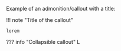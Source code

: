 Example of an admonition/callout with a title:

!!! note "Title of the callout"

    lorem

??? info "Collapsible callout"
    L